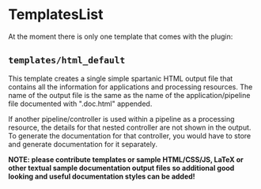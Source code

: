 # TemplatesList

<p>At the moment there is only one template that comes with the plugin:</p>

<h2><code>templates/html_default</code></h2>

<p>This template creates a single simple spartanic HTML output file that contains all the information for applications and processing resources.
The name of the output file is the same as the name of the application/pipeline file documented with ".doc.html" appended.</p>

<p>If another pipeline/controller is used within a pipeline as a processing resource, the details for that nested controller are not shown in the output. To generate the documentation for that controller, you would have to store and generate documentation for it separately.</p>

<p><b>NOTE: please contribute templates or sample HTML/CSS/JS, LaTeX or other textual sample documentation output files so additional good looking and useful documentation styles can be added!</b></p>
